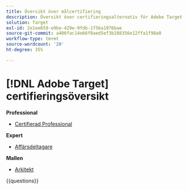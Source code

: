 ```yaml
---
title: Översikt över målcertifiering
description: Översikt över certifieringsalternativ för Adobe Target
solution: Target
exl-id: 2e1ee659-e9be-429e-9fdb-1f5ba1976bae
source-git-commit: a406fac14e66f8aed5ef3b288356e12ffa1f98a0
workflow-type: tm+mt
source-wordcount: '20'
ht-degree: 35%

---
```


# [!DNL Adobe Target] certifieringsöversikt

**Professional**

* [Certifierad Professional](/help/certifications/at/at-p-business.md) <!--AD0-E408-->

**Expert**

* [Affärsdeltagare](/help/certifications/at/at-e-business.md) <!--AD0-E406-->

**Mallen**

* [Arkitekt](/help/certifications/at/at-m-architect0623.md) <!--AD0-E409-->

{{questions}}

